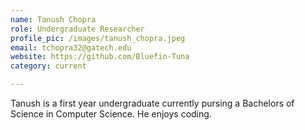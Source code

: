 ```yaml
---
name: Tanush Chopra
role: Undergraduate Researcher
profile_pic: /images/tanush_chopra.jpeg
email: tchopra32@gatech.edu
website: https://github.com/Bluefin-Tuna
category: current

---
```


Tanush is a first year undergraduate currently pursing a Bachelors of Science in Computer Science. He enjoys coding.
